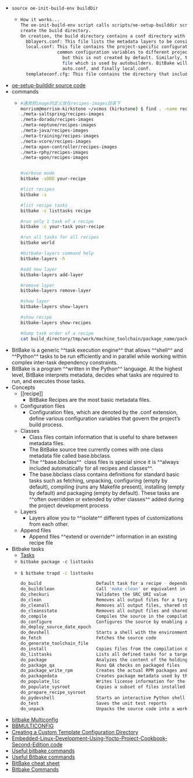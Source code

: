 - `source oe-init-build-env buildDir`
	- ```bash
	  How it works...
	  The oe-init-build-env script calls scripts/oe-setup-builddir script inside the Poky directory to 
	  create the build directory.
	  On creation, the build directory contains a conf directory with the following three files:
	  	bblayers.conf: This file lists the metadata layers to be considered for this project.
	  	local.conf: This file contains the project-specific configuration variables. You can set 
	      			common configuration variables to different projects with a site.conf file, 
	                  but this is not created by default. Similarly, there is also an auto.conf 
	                  file which is used by autobuilders. BitBake will first read site.conf, then 
	                  auto.conf, and finally local.conf.
	  	templateconf.cfg: This file contains the directory that includes the template ...
	  ```
- [oe-setup-builddir source code](https://git.yoctoproject.org/poky/plain/scripts/oe-setup-builddir)
- commands
	- ```bash
	  #通常把image的定义放在recipes-images目录下
	  morrism@morrism-kirkstone ~/vcmos (kirkstone) $ find . -name recipes-images
	  ./meta-saltspring/recipes-images
	  ./meta-dorado/recipes-images
	  ./meta-neptune/recipes-images
	  ./meta-java/recipes-images
	  ./meta-training/recipes-images
	  ./meta-vcore/recipes-images
	  ./meta-xpon-controller/recipes-images
	  ./meta-rphy/recipes-images
	  ./meta-vpon/recipes-images
	  
	  
	  #verbose mode
	  bitbake -vDDD your-recipe
	  
	  #list recipes
	  bitbake -s
	  
	  #list recipe tasks
	  bitbake -c listtasks recipe
	  
	  #run only 1 task of a recipe
	  bitbake -c your-task your-recipe
	  
	  #run all tasks for all recipes
	  bitbake world
	  
	  #bitbake-layers command help
	  bitbake-layers -h
	  
	  #add new layer
	  bitbake-layers add-layer
	  
	  #remove layer
	  bitbake-layers remove-layer
	  
	  #show layer
	  bitbake-layers show-layers
	  
	  #show recipe
	  bitbake-layers show-recipes
	  
	  #dump task order of a recipe
	  cat build_directory/tmp/work/machine_toolchain/package_name/package_version/temp/log.task_order
	  ```
- BitBake is a generic ^^task execution engine^^ that allows ^^shell^^ and ^^Python^^ tasks to be run efficiently and in parallel while working within complex inter-task dependency constraints.
- BitBake is a program ^^written in the Python^^ language. At the highest level, BitBake interprets metadata, decides what tasks are required to run, and executes those tasks.
- Concepts
	- [[recipe]]
		- BitBake Recipes are the most basic metadata files.
	- Configuration files
		- Configuration files, which are denoted by the .conf extension, define various configuration variables that govern the project’s build process.
	- Classes
		- Class files contain information that is useful to share between metadata files.
		- The BitBake source tree currently comes with one class metadata file called base.bbclass.
		- The ^^base.bbclass^^  class files is special since it is ^^always included automatically for all recipes and classes^^.
		- The base.bbclass class contains definitions for standard basic tasks such as fetching, unpacking, configuring (empty by default), compiling (runs any Makefile present), installing (empty by default) and packaging (empty by default). These tasks are ^^often overridden or extended by other classes^^ added during the project development process
	- Layers
		- Layers allow you to ^^isolate^^ different types of customizations from each other.
	- Append files
		- Append files ^^extend or override^^ information in an existing recipe file
- Bitbake tasks
	- [Tasks](https://docs.yoctoproject.org/bitbake/2.6/bitbake-user-manual/bitbake-user-manual-metadata.html#tasks)
	- `bitbake package -c listtasks`
	- ```bash
	  $ bitbake trapd -c listtasks
	  
	  do_build                     Default task for a recipe - depends on all other normal tasks required to 'build' a recipe
	  do_buildclean                Call 'make clean' or equivalent in /home/morrism/vcmos_build/tmp-busybox/work/corei7-64-vcm-linux/trapd/0.0+git999-r0/trapd-0.0+git999
	  do_checkuri                  Validates the SRC_URI value
	  do_clean                     Removes all output files for a target
	  do_cleanall                  Removes all output files, shared state cache, and downloaded source files for a target
	  do_cleansstate               Removes all output files and shared state cache for a target
	  do_compile                   Compiles the source in the compilation directory
	  do_configure                 Configures the source by enabling and disabling any build-time and configuration options for the software being built
	  do_deploy_source_date_epoch
	  do_devshell                  Starts a shell with the environment set up for development/debugging
	  do_fetch                     Fetches the source code
	  do_generate_toolchain_file
	  do_install                   Copies files from the compilation directory to a holding area
	  do_listtasks                 Lists all defined tasks for a target
	  do_package                   Analyzes the content of the holding area and splits it into subsets based on available packages and files
	  do_package_qa                Runs QA checks on packaged files
	  do_package_write_rpm         Creates the actual RPM packages and places them in the Package Feed area
	  do_packagedata               Creates package metadata used by the build system to generate the final packages
	  do_populate_lic              Writes license information for the recipe that is collected later when the image is constructed
	  do_populate_sysroot          Copies a subset of files installed by do_install into the sysroot in order to make them available to other recipes
	  do_prepare_recipe_sysroot
	  do_pydevshell                Starts an interactive Python shell for development/debugging
	  do_test                      Saves the unit test reports
	  do_unpack                    Unpacks the source code into a working directory
	  
	  ```
- [bitbake Multiconfig](https://elinux.org/images/a/a5/002-1500-SLIDES-multiconfig_inception.pdf)
- [BBMULTICONFIG](https://docs.yoctoproject.org/bitbake/2.6/bitbake-user-manual/bitbake-user-manual-ref-variables.html#term-BBMULTICONFIG)
- [Creating a Custom Template Configuration Directory](https://docs.yoctoproject.org/4.0.15/dev-manual/custom-template-configuration-directory.html#creating-a-custom-template-configuration-directory)
- [Embedded-Linux-Development-Using-Yocto-Project-Cookbook-Second-Edition code](https://github.com/PacktPublishing/Embedded-Linux-Development-Using-Yocto-Project-Cookbook-Second-Edition)
- [Useful bitbake commands](https://community.nxp.com/t5/i-MX-Processors-Knowledge-Base/Useful-bitbake-commands/ta-p/1128559)
- [Useful Bitbake commands](https://docs.ota.here.com/ota-client/latest/useful-bitbake-commands.html)
- [BitBake cheat sheet](https://wiki.stmicroelectronics.cn/stm32mpu/wiki/BitBake_cheat_sheet)
- [Bitbake Commands](https://backstreetcoder.com/bitbake-commands/)
